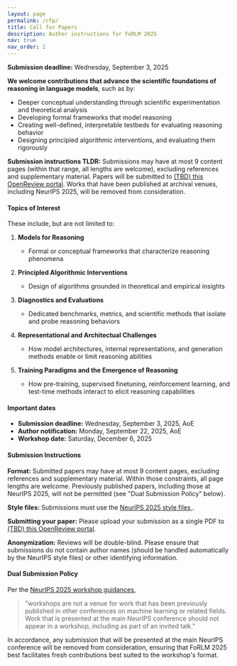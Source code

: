 ```yaml
---
layout: page
permalink: /cfp/
title: Call for Papers
description: Author instructions for FoRLM 2025
nav: true
nav_order: 2
---
```


**Submission deadline:** Wednesday, September 3, 2025

**We welcome contributions that advance the scientific foundations of reasoning in language models**, such as by:
- Deeper conceptual understanding through scientific experimentation and theoretical analysis
- Developing formal frameworks that model reasoning
- Creating well-defined, interpretable testbeds for evaluating reasoning behavior
- Designing principled algorithmic interventions, and evaluating them rigorously

**Submission instructions TLDR:** Submissions may have at most 9 content pages (within that range, all lengths are welcome), excluding references and supplementary material.
Papers will be submitted to <a href="https://openreview.net/">(TBD) this OpenReview portal</a>.
Works that have been published at archival venues, including NeurIPS 2025, will be removed from consideration.


#### Topics of Interest

These include, but are not limited to:

1. **Models for Reasoning**
    - Formal or conceptual frameworks that characterize reasoning phenomena

2. **Principled Algorithmic Interventions**
    - Design of algorithms grounded in theoretical and empirical insights

3. **Diagnostics and Evaluations**
    - Dedicated benchmarks, metrics, and scientific methods that isolate and probe reasoning behaviors

4. **Representational and Architectual Challenges**
    - How model architectures, internal representations, and generation methods enable or limit reasoning abilities

5. **Training Paradigms and the Emergence of Reasoning**
    - How pre-training, supervised finetuning, reinforcement learning, and test-time methods interact to elicit reasoning capabilities

#### Important dates

- **Submission deadline:** Wednesday, September 3, 2025, AoE
- **Author notification:** Monday, September 22, 2025, AoE
- **Workshop date:** Saturday, December 6, 2025


#### Submission Instructions

**Format:** Submitted papers may have at most 9 content pages, excluding references and supplementary material.
Within those constraints, all page lengths are welcome.
Previously published papers, including those at NeurIPS 2025, will not be permitted (see "Dual Submission Policy" below).

**Style files:** Submissions must use the <a href="https://media.neurips.cc/Conferences/NeurIPS2025/Styles.zip"> NeurIPS 2025 style files </a>.

**Submitting your paper:** Please upload your submission as a single PDF to <a href="https://openreview.net/">(TBD) this OpenReview portal</a>. 

**Anonymization:** Reviews will be double-blind. Please ensure that submissions do not contain author names (should be handled automatically by the NeurIPS style files) or other identifying information.

#### Dual Submission Policy

Per the <a href="https://neurips.cc/Conferences/2025/CallForWorkshopsGuidance">NeurIPS 2025 workshop guidances</a>,

> "workshops are not a venue for work that has been previously published in other conferences on machine learning or related fields. Work that is presented at the main NeurIPS conference should not appear in a workshop, including as part of an invited talk."

In accordance, any submission that will be presented at the main NeurIPS conference will be removed from consideration, ensuring that FoRLM 2025 best facilitates fresh contributions best suited to the workshop's format.
